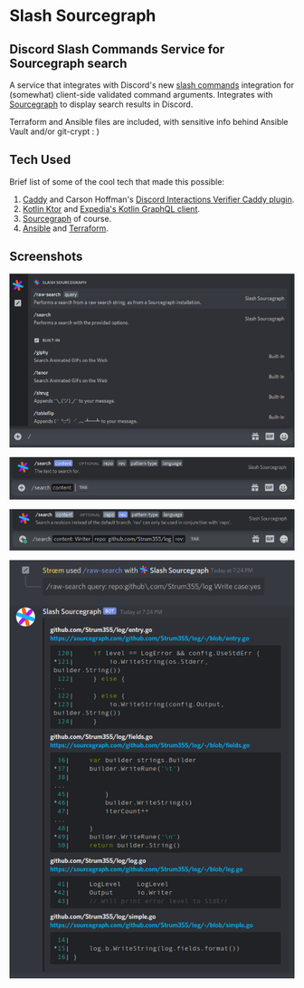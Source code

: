 # Slash Sourcegraph
## Discord Slash Commands Service for Sourcegraph search

A service that integrates with Discord's new [slash commands](https://discord.com/developers/docs/interactions/slash-commands) integration for (somewhat) client-side validated command arguments. Integrates with [Sourcegraph](https://sourcegraph.com) to display search results in Discord.

Terraform and Ansible files are included, with sensitive info behind Ansible Vault and/or git-crypt : )

## Tech Used

Brief list of some of the cool tech that made this possible:

1. [Caddy](https://caddyserver.com) and Carson Hoffman's [Discord Interactions Verifier Caddy plugin](https://github.com/CarsonHoffman/caddy-discord-interactions-verifier).
2. [Kotlin Ktor](https://ktor.io/) and [Expedia's Kotlin GraphQL client](https://github.com/ExpediaGroup/graphql-kotlin).
3. [Sourcegraph](https://sourcegraph.com) of course.
4. [Ansible](https://www.ansible.com/) and [Terraform](https://www.terraform.io/).

## Screenshots

![list of commands from the discord client](.github/commands-view.png)

![search view](.github/search-view.png)

![Search options](.github/search-view2.png)

![Search results displayed](.github/search-results.png)
